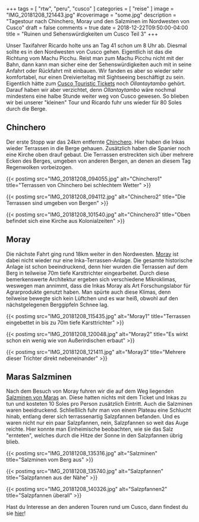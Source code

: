 +++
tags = [
    "rtw",
    "peru",
    "cusco"
    ]
categories = [
    "reise"
]
image = "IMG_20181208_121443.jpg"
#coverimage = "some.jpg"
description = "Tagestour nach Chinchero, Moray und den Salzminen im Nordwesten von Cusco"
draft = false
comments = true
date = 2018-12-22T09:50:00-04:00
title = "Ruinen und Sehenswürdig&shy;keiten um Cusco Teil 3"
+++

Unser Taxifahrer Ricardo holte uns an Tag 41 schon um 8 Uhr ab. Diesmal sollte es in den Nordwesten von Cusco gehen. Eigentlich ist das die Richtung vom Machu Picchu. Reist man zum Machu Picchu nicht mit der Bahn, dann kann man sicher eine der Sehenswürdigkeiten auch mit in seine Anfahrt oder Rückfahrt mit einbauen. Wir fanden es aber so wieder sehr komfortabel, nur einen Dreivierteltag mit Sightseeing beschäftigt zu sein. Eigentlich hätte zum [Cusco Touristic Tickets](https://www.cuscoperu.com/en/useful-information/touristic-tickets/cusco-touristic-ticket) noch _Ollantaytambo_ gehört. Darauf haben wir aber verzichtet, denn _Ollantaytambo_ wäre nochmal mindestens eine halbe Stunde weiter weg von Cusco gewesen. So blieben wir bei unserer "kleinen" Tour und Ricardo fuhr uns wieder für 80 Soles durch die Berge.

## Chinchero

Der erste Stopp war das 24km entfernte [Chinchero](https://goo.gl/maps/KWzJzj2HNZq). Hier haben die Inkas wieder Terrassen in die Berge gehauen. Zusätzlich haben die Spanier noch eine Kirche oben drauf gebaut. Die Terrassen erstreckten sich über mehrere Ecken des Berges, umgeben von anderen Bergen, an denen an diesem Tag Regenwolken vorbeizogen.

{{< postimg src="IMG_20181208_094055.jpg" alt="Chinchero1" title="Terrassen von Chinchero bei schlechtem Wetter" >}}

{{< postimg src="IMG_20181208_094112.jpg" alt="Chinchero2" title="Die Terrassen sind umgeben von Bergen" >}}

{{< postimg src="IMG_20181208_101540.jpg" alt="Chinchero3" title="Oben befindet sich eine Kirche aus Kolonialzeiten" >}}

## Moray

Die nächste Fahrt ging rund 18km weiter in den Nordwesten. [Moray](https://goo.gl/maps/ArPpsa9TWcC2) ist dabei nicht wieder nur eine Inka-Terrassen-Anlage. Die gesamte historische Anlage ist schon beeindruckend, denn hier wurden die Terrassen auf dem Berg in teilweise 70m tiefe Karsttrichter eingearbeitet. Durch diese bemerkenswerte Architektur ergeben sich verschiedene Mikroklimas, weswegen man annimmt, dass die Inkas Moray als Art Forschungslabor für Agrarprodukte genutzt haben. Man spürte auch diese Klimas, denn teilweise bewegte sich kein Lüftchen und es war heiß, obwohl auf den nächstgelegenen Berggipfeln Schnee lag.

{{< postimg src="IMG_20181208_115435.jpg" alt="Moray1" title="Terrassen eingebettet in bis zu 70m tiefe Karsttrichter" >}}

{{< postimg src="IMG_20181208_120048.jpg" alt="Moray2" title="Es wirkt schon ein wenig wie von Außerirdischen erbaut" >}}

{{< postimg src="IMG_20181208_121411.jpg" alt="Moray3" title="Mehrere dieser Trichter direkt nebeneinander" >}}

## Maras Salzminen

Nach dem Besuch von Moray fuhren wir die auf dem Weg liegenden [Salzminen von Maras](https://goo.gl/maps/1MDkXWFUbXU2) an. Diese hatten nichts mit dem Ticket und Inkas zu tun und kosteten 10 Soles pro Person zusätzlich Eintritt. Auch die Salzminen waren beeidruckend. Schließlich fuhr man von einem Plateau eine Schlucht hinab, entlang derer sich terrassenartig Salzpfannen befanden. Und es waren nicht nur ein paar Salzpfannen, nein, Salzpfannen so weit das Auge reichte. Hier konnte man Einheimische beobachten, wie sie das Salz "ernteten", welches durch die Hitze der Sonne in den Salzpfannen übrig blieb.

{{< postimg src="IMG_20181208_135316.jpg" alt="Salzminen" title="Salzminen vom Berg aus" >}}

{{< postimg src="IMG_20181208_135740.jpg" alt="Salzpfannen" title="Salzpfannen aus der Nähe" >}}

{{< postimg src="IMG_20181208_140326.jpg" alt="Salzpfannen2" title="Salzpfannen überall" >}}

Hast du Interesse an den anderen Touren rund um Cusco, dann findest du sie [hier](/tags/cusco)!